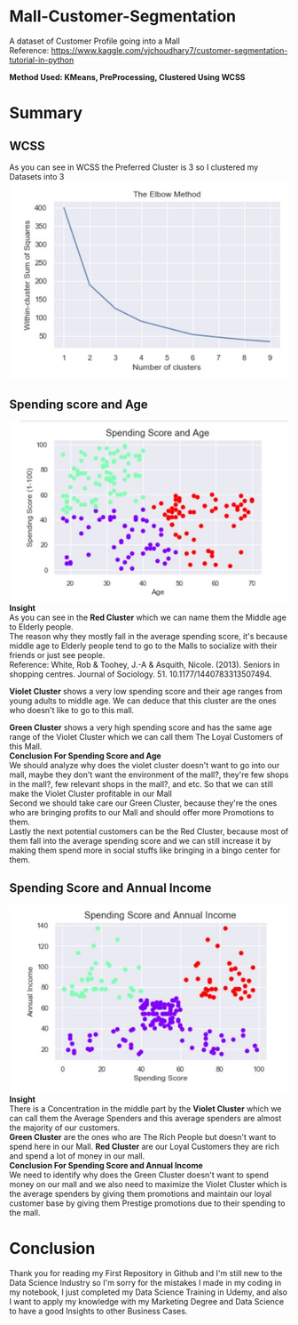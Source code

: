 # Mall-Customer-Segmentation
A dataset of Customer Profile going into a Mall  
Reference: https://www.kaggle.com/vjchoudhary7/customer-segmentation-tutorial-in-python  

**Method Used: KMeans, PreProcessing, Clustered Using WCSS**  
  
  
# Summary  
  ## WCSS
As you can see in WCSS the Preferred Cluster is 3 so I clustered my Datasets into 3
![](Pictures/elbowmethod.JPG)  
  
## Spending score and Age
![](Pictures/age.JPG)  
**Insight**  
As you can see in the **Red Cluster** which we can name them the Middle age to Elderly people.  
The reason why they mostly fall in the average spending score, it's because middle age to Elderly people tend to go to the Malls to socialize with their friends or just see people.   
Reference: White, Rob & Toohey, J.-A & Asquith, Nicole. (2013). Seniors in shopping centres. Journal of Sociology. 51. 10.1177/1440783313507494.  
  
  
**Violet Cluster**  shows a very low spending score and their age ranges from young adults to middle age. We can deduce that this cluster are the ones who doesn't like to go to this mall.  
  
**Green Cluster** shows a very high spending score and has the same age range of the Violet Cluster which we can call them The Loyal Customers of this Mall.  
  **Conclusion For Spending Score and Age**  
  We should analyze why does the violet cluster doesn't want to go into our mall, maybe they don't want the environment of the mall?, they're few shops in the mall?, few relevant shops in the mall?, and etc. So that we can still make the Violet Cluster profitable in our Mall  
  Second we should take care our Green Cluster, because they're the ones who are bringing profits to our Mall and should offer more Promotions to them.  
  Lastly the next potential customers can be the Red Cluster, because most of them fall into the average spending score and we can still increase it by making them spend more in social stuffs like bringing in a bingo center for them.  
    
    
## Spending Score and Annual Income
![](Pictures/spendingscore.JPG)  
**Insight**   
There is a Concentration in the middle part by the **Violet Cluster** which we can call them the Average Spenders and this average spenders are almost the majority of our customers.  
**Green Cluster** are the ones who are The Rich People but doesn't want to spend here in our Mall.
**Red Cluster** are our Loyal Customers they are rich and spend a lot of money in our mall.  
**Conclusion For Spending Score and Annual Income**  
We need to identify why does the Green Cluster doesn't want to spend money on our mall and we also need to maximize the Violet Cluster which is the average spenders by giving them promotions and maintain our loyal customer base by giving them Prestige promotions due to their spending to the mall.  
  
  # Conclusion  
  Thank you for reading my First Repository in Github and I'm still new to the Data Science Industry so I'm sorry for the mistakes I made in my coding in my notebook, I just completed my Data Science Training in Udemy, and also I want to apply my knowledge with my Marketing Degree and Data Science to have a good Insights to other Business Cases.
